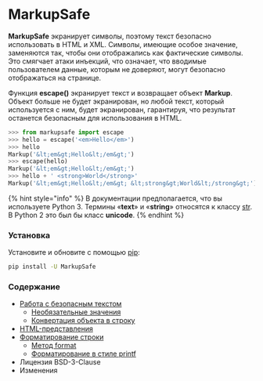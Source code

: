 # MarkupSafe

**MarkupSafe** экранирует символы, поэтому текст безопасно использовать в HTML и XML. Символы, имеющие особое значение, заменяются так, чтобы они отображались как фактические символы. Это смягчает атаки инъекций, что означает, что вводимые пользователем данные, которым не доверяют, могут безопасно отображаться на странице.

Функция **escape()** экранирует текст и возвращает объект **Markup**. Объект больше не будет экранирован, но любой текст, который используется с ним, будет экранирован, гарантируя, что результат останется безопасным для использования в HTML.

```python
>>> from markupsafe import escape
>>> hello = escape('<em>Hello</em>')
>>> hello
Markup('&lt;em&gt;Hello&lt;/em&gt;')
>>> escape(hello)
Markup('&lt;em&gt;Hello&lt;/em&gt;')
>>> hello + ' <strong>World</strong>'
Markup('&lt;em&gt;Hello&lt;/em&gt; &lt;strong&gt;World&lt;/strong&gt;')
```

{% hint style="info" %}
В документации предполагается, что вы используете Python 3. Термины «**text**» и «**string**» относятся к классу [str](https://docs.python.org/3/library/stdtypes.html#str). В Python 2 это был бы класс **unicode**.
{% endhint %}

### Установка

Установите и обновите с помощью [pip](https://pip.pypa.io/en/stable/getting-started/):

```bash
pip install -U MarkupSafe
```

### Содержание

* [Работа с безопасным текстом](markupsafe-rabota-s-bezopasnym-tekstom.md)
  * [Необязательные значения](markupsafe-rabota-s-bezopasnym-tekstom.md#neobyazatelnye-znacheniya)
  * [Конвертация объекта в строку](markupsafe-rabota-s-bezopasnym-tekstom.md#konvertaciya-obekta-v-stroku)
* [HTML-представления](html-predstavleniya-markupsafe.md)
* [Форматирование строки](formatirovanie-stroki-markupsafe.md)
  * [Метод format](formatirovanie-stroki-markupsafe.md#metod-format)
  * [Форматирование в стиле printf](formatirovanie-stroki-markupsafe.md#formatirovanie-v-stile-printf)
* Лицензия BSD-3-Clause
* Изменения
